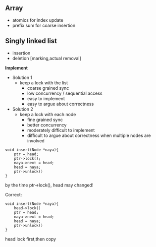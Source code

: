## Array
- atomics for index update
- prefix sum for coarse insertion
## Singly linked list
- insertion
- deletion [marking,actual removal]

**Implement**
- Solution 1
    - keep a lock with the list
        - coarse grained sync
        - low concurrency / sequential access
        - easy to implement
        - easy to argue about correctness
- Solution 2
    - keep a lock with each node
        - fine grained sync
        - better concurrency
        - moderately difficult to implement
        - difficult to argue about correctness when multiple nodes are involved

```
void insert(Node *naya){
    ptr = head;
    ptr->lock();
    naya->next = head;
    head = naya;
    ptr->unlock()
}

```
by the time ptr->lock(), head may changed!

Correct:
```
void insert(Node *naya){
    head->lock()
    ptr = head;
    naya->next = head;
    head = naya;
    ptr->unlock()
}

```
head lock first,then copy